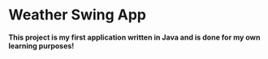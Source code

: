 # Weather Swing App

**This project is my first application written in Java and is done for my own learning purposes!**

